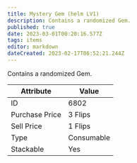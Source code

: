 ```yaml
---
title: Mystery Gem (helm LV1)
description: Contains a randomized Gem.
published: true
date: 2023-03-01T00:20:16.577Z
tags: items
editor: markdown
dateCreated: 2023-02-17T06:52:21.244Z
---
```


Contains a randomized Gem.

|Attribute|Value|
|-|-|
|ID|6802|
|Purchase Price|3 Flips|
|Sell Price|1 Flips|
|Type|Consumable|
|Stackable|Yes|

